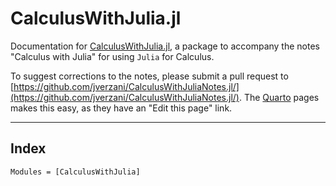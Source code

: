 # CalculusWithJulia.jl

Documentation for [CalculusWithJulia.jl](https://github.com/jverzani/CalculusWithJulia.jl), a package to accompany  the notes "Calculus with Julia" for using `Julia` for Calculus.

To suggest corrections to the notes, please submit a pull request to [https://github.com/jverzani/CalculusWithJuliaNotes.jl/](https://github.com/jverzani/CalculusWithJuliaNotes.jl/). The [Quarto](https://quarto.org/) pages makes this easy, as they have an "Edit this page" link.

----

## Index

```@autodocs
Modules = [CalculusWithJulia]
```

